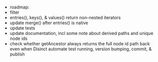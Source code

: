 - roadmap:
- filter
- entries(), keys(), & values() return non-nested iterators
- update merge() after entries() is native
- update tests
- update documentation, incl some note about derived paths and unique node ids
- check whether getAncestor always returns the full node id path back even when Disinct
  automate test running, version bumping, commit, & publish
